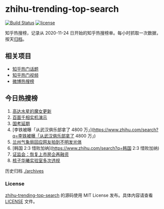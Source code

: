 # zhihu-trending-top-search

[![Build Status](https://github.com/justjavac/zhihu-trending-top-search/workflows/ci/badge.svg?branch=main)](https://github.com/justjavac/zhihu-trending-top-search/actions)
[![license](https://img.shields.io/github/license/justjavac/zhihu-trending-top-search)](https://github.com/justjavac/zhihu-trending-top-search/blob/main/LICENSE)

知乎热搜榜，记录从 2020-11-24 日开始的知乎热搜榜单。每小时抓取一次数据，按天[归档](./archives)。

## 相关项目

- [知乎热门话题](https://github.com/justjavac/zhihu-trending-hot-questions)
- [知乎热门视频](https://github.com/justjavac/zhihu-trending-hot-video)
- [微博热搜榜](https://github.com/justjavac/weibo-trending-hot-search)

## 今日热搜榜

<!-- BEGIN -->
<!-- 最后更新时间 Tue Nov 29 2022 03:01:55 GMT+0800 (China Standard Time) -->

1. [高达水星的魔女更新](https://www.zhihu.com/search?q=高达水星的魔女更新)
1. [百面千相实机演示](https://www.zhihu.com/search?q=百面千相实机演示)
1. [国考延期](https://www.zhihu.com/search?q=国考延期)
1. [李铁被曝「从武汉俱乐部拿了 4800 万」](https://www.zhihu.com/search?q=李铁被曝「从武汉俱乐部拿了 4800 万」)
1. [兰州气象局回应网友拍到不明发光体](https://www.zhihu.com/search?q=兰州气象局回应网友拍到不明发光体)
1. [韩国 2:3 惜败加纳](https://www.zhihu.com/search?q=韩国 2:3 惜败加纳)
1. [证监会：恢复上市房企再融资](https://www.zhihu.com/search?q=证监会：恢复上市房企再融资)
1. [核子华曦实验室多次违规](https://www.zhihu.com/search?q=核子华曦实验室多次违规)

<!-- END -->

历史归档 [./archives](./archives)

### License

[zhihu-trending-top-search](https://github.com/justjavac/zhihu-trending-top-search)
的源码使用 MIT License 发布。具体内容请查看 [LICENSE](./LICENSE) 文件。
